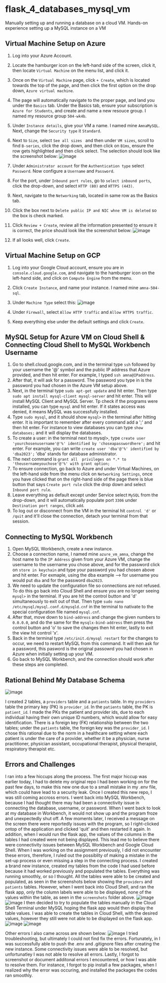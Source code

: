 # flask_4_databases_mysql_vm
Manually setting up and running a database on a cloud VM. Hands-on experience setting up a MySQL instance on a VM

## Virtual Machine Setup on Azure 
1. Log into your Azure Account.
2. Locate the hamburger icon on the left-hand side of the screen, click it, then locate `Virtual Machine` on the menu list, and click it.
3. Once on the `Virtual Machine` page, click `+ Create`, which is located towards the top of the page, and then click the first option on the drop down, `Azure virtual machine`.
4. The page will automatically navigate to the proper page, and land you under the `Basics` tab. Under the Basics tab, ensure your subscription is `Azure for Students`, and create and name a new resouce group. I named my resource group `504-wk4b`.
5. Under `Instance details`, give your VM a name. I named mine `AmnaMySQL`. Next, change the `Security type` it `Standard`.
6. Next to `Size`, select `See all sizes ` and then under `VM sizes`, scroll to find `B-series`, click the drop down, and then click on `B1ms`, ensure the row gets highlighted and then click select. The selection should look like the screenshot below:
   ![image](https://github.com/amnasyed1/flask_4_databases_mysql_vm2/assets/123895397/d3c64bc5-88bf-4961-8ac5-228d7ad529fd)
7. Under `Administrator account` for the `Authentication type` select `Password`. Now configure a `Username` and `Password`.
8. For the port, under `Inbound port rules`, go to `select inbound ports`, click the drop-down, and select `HTTP (80)` and `HTTPS (443)`.
9. Next, navigate to the `Networking` tab, located in same row as the Basics tab.
10. Click the box next to `Delete public IP and NIC whne VM is deleted` so the box is check marked.
11. Click `Review + Create`, review all the information presented to ensure it is correct, the price should look like the screenshot below:
 ![image](https://github.com/amnasyed1/flask_4_databases_mysql_vm2/assets/123895397/d3054fc1-1853-4fc6-a2e2-533d141fe001)


14. If all looks well, click `Create`.
## Virtual Machine Setup on GCP
1. Log into your Google Cloud account, ensure you are in `console.cloud.google.com`, and navigate to the hamburger icon on the left-hand side, and click on `Compute Engine` from the menu.
2. Click `Create Instance`, and name your instance. I named mine `amna-504-sql`.
3. Under `Machine Type` select this:
 ![image](https://github.com/amnasyed1/flask_4_databases_mysql_vm2/assets/123895397/0ee3d302-f590-4700-88ad-48c6829e312a)

4. Under `Firewall`, select  `Allow HTTP traffic` and `Allow HTTPS traffic`.
5. Keep everything else under the default settings and click `Create`.

## MySQL Setup for Azure VM on Cloud Shell & Connecting Cloud Shell to MySQL Workbench Username
1. Go to shell.cloud.google.com, and in the terminal type `ssh` followed by your username the '@' symbol and the public IP address that Azure provided, and then hit enter. For example, I typed `ssh amna@IPaddress`. 
2. After that, it will ask for a password. The password you type in is the password you had chosen in the Azure VM setup above.
3. Next, in the terminal type `sudo apt-get update` and hit enter. Then type `sudo apt install mysql-client mysql-server` and hit enter. This will install MySQL Client and MySQL Server. Tp check if the programs were installed, you can type `mysql` and hit enter. If it states access was denied, it means MySQL was successfully installed.
4. Type `sudo mysql`, and it should show `mysql>` in the terminal after hitting enter. It is important to remember after every command add a ';' and then hit enter. For instance to view databases you can type `show databases;` and it will display the databases.
5. To create a user: in the terminal next to mysql>, type `create user 'yourchosenusername'@'%' identified by 'choseapasswordhere';` and hit enter. For example, you can write `create user 'dba'@'%' identified by 'dba2023';` 'dba' stands for database administrator.
6. The next command is `grant all  privileges on *.* to 'theusernameyouchose'@'%' with grant option;`
7. To ensure connection, go back to Azure and under Virtual Machines, on the left-hand side from the menu click on `Networking Settings`, once you have clicked that on the right-hand side of the page there is blue button that says `Create port rule` click the drop down and select `Inbound port rule`.
8. Leave everything as default except under Service select `MySQL` from the drop-down, and it will automatically populate port `3306` under `Destination port ranges`, click `add`.
9. To log out or disconnect from the VM in the terminal hit `control 'd'` or `/quit` and it'll close the connection, detach your terminal from that session. 

## Connecting to MySQL Workbench 
1. Open MySQL Workbench, create a new instance.
2. Choose a connection name, I named mine `azure_vm_amna`, change the host name to the `IP Address` given from your Azure VM, change the username to the username you chose above, and for the password click on `store in keychain` and type your password you had chosen above and hit enter. For exmaple, using the dba example --> for username you would put `dba` and for the password `dba2023`.
3. We need to update the configuration file so connections are not refused. To do this go back into Cloud Shell and ensure you are no longer seeing `mysql>` in the terminal. If you are hit the control button and 'd' simultaneously to exit out of that. Then type `sudo nano /etc/mysql/mysql.conf.d/mysqld.cnf` in the terminal to nativate to the special configuration file named `mysql.cnf`.
4. After that, move down to `bind-address` and change the given numbers to `0.0.0.0`, and do the same for the `mysqlx-bind-address` then press the control button and 'o' to save the changes then hit enter, lastly to exit the view hit control 'x'.
5. Back in the terminal type `/etc/init.d/mysql restart` for the changes to occur, we need to restart MySQL from this command. It will then ask for a password, this pasword is the original passowrd you had chosen in Azure when initially setting up your VM. 
6. Go back to MySQL Workbench, and the connection should work after these steps are completed.

## Rational Behind My Database Schema
![image](https://github.com/amnasyed1/flask_4_databases_mysql_vm2/assets/123895397/ec205851-c745-4b5b-a7be-ce14f84b00cb)

I created 2 tables, a `providers` table and a `patients` table. In my `providers` table the primary key (PK) is `provider_id`. In the `patients` table, the PK is `patient_id`. I made the PKs the patient and provider ids, due to each individual having their own unique ID numbers, which would allow for easy identification. There is a foreign key (FK) relationship between the two tables; under the `patients` table, the foreign key was the `provider_id`. I chose this rational due to the norm in a healthcare setting where each patient is under the care of a provider, whether it be a physician, nurse practitioner, physician assistant, occupational therapist, physical therapist, respiratory therapist etc. 

## Errors and Challenges
I ran into a few hiccups along the process. The first major hiccup was earlier today, I had to delete my original repo I had been working on for the past few days, to make this new one due to a small mistake in my .env file, which could have lead to a security leak. Once I created this new repo, I was still coming accross errors. I went back into MySQL Workbench, because I had thought there may had been a connectivity issue in connecting the database, username, or password. When I went back to look at my database in Workbench, it would not show up and the program froze and unexpectedly shut off. A few moments later, I received a message on the screen there were reportedly issues with the program, so I right-clicked ontop of the application and clicked 'quit' and then restarted it again. In addition, when I would run the flask app, the values of the columns in the tables I had created were not being displayed. This lead me to believe there were connectivity issues between MySQL Workbench and Google Cloud Shell. When I was working on the assignment previously, I did not encounter these errors, therefore, I ruled out the possiblity of making a mistake in the set-up process or even missing a step in the connecting process. I created a brand new instance, created my tables from the code I had used before because it had worked previously and populated the tables. Everything was running smoothly, or so I thought. All the tables were able to be created and populated, as seen in the screenshots below showing the `providers` and `patients` tables. However, when I went back into Cloud Shell, and ran the flask app, only the column labels were able to be displayed, none of the values within the table, as seen in the `screenshots` folder above. 
![image](https://github.com/amnasyed1/flask_4_databases_mysql_vm2/assets/123895397/c1518f59-5efb-4a4b-81ba-89ae23a0e60e)
![image](https://github.com/amnasyed1/flask_4_databases_mysql_vm2/assets/123895397/6414c9af-6db4-42d7-83cc-06e97a8c20ab)
I then decided to try to populate the tables manually in the Cloud Shell Terminal under MySQL hoping the flask app would then display the table values. I was able to create the tables in Cloud Shell, with the desired values, however they still were not able to be displayed on the flask app. 
![image](https://github.com/amnasyed1/flask_4_databases_mysql_vm2/assets/123895397/f80606b6-687c-48e7-9ac3-1e94a555e388)
![image](https://github.com/amnasyed1/flask_4_databases_mysql_vm2/assets/123895397/103f2ce7-49ba-406a-b609-e86583065beb)

Other errors I also came across are shown below:
![image](https://github.com/amnasyed1/flask_4_databases_mysql_vm2/assets/123895397/da76eae7-f2e0-4995-b88f-f2e3be66dac3)
I tried troubleshooting, but ultimately I could not find fix the errors.
Fortunately, in I was successfully able to push the .env and .gitignore files after creating the new instance. Some connectivity issues were able to be resolved, but unfortunatley I was not able to resolve all errors. 
Lastly, I forgot to screenshot or document additonal errors I encountered, or how I was able to resolve them. For instance, I forgot to pip install a few packages, when I realized why the error was occuring, and installed the packages the codes ran smoothly. 
